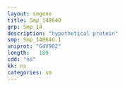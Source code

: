 ```yaml
---
layout: smgene
title: Smp_148640
grp: Smp_14
description: "hypothetical protein"
smp: Smp_148640.1
uniprot: "G4V902"
length:   189
cdd: "ns"
kk: ns
categories: sm
---
```

